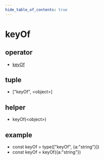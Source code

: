 ```yaml
---
hide_table_of_contents: true
---
```


# keyOf

## operator

-   [keyOf](./keyof.md)

## tuple

-   ["keyOf", &lt;object&gt;]

## helper

-   keyOf(&lt;object&gt;)

## example

-   const keyOf = type(["keyOf", {a:"string"}]) <br/>
-   const keyOf = keyOf({a:"string"}) <br/>

